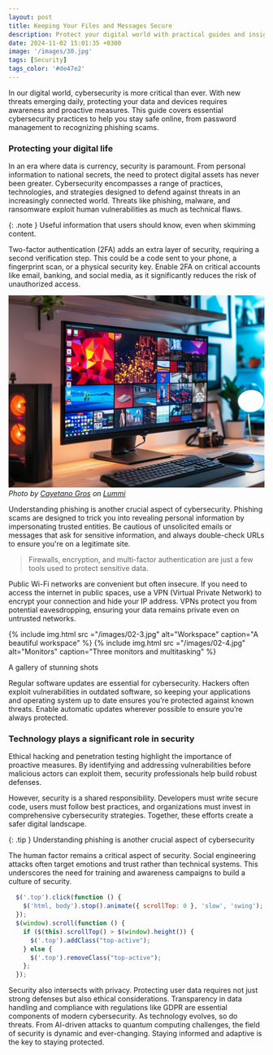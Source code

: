 ```yaml
---
layout: post
title: Keeping Your Files and Messages Secure
description: Protect your digital world with practical guides and insights into cybersecurity. Whether you’re just getting started or want to deepen your knowledge, you’ll find everything from data protection basics to advanced encryption techniques, all designed to keep your information safe and private.
date: 2024-11-02 15:01:35 +0300
image: '/images/30.jpg'
tags: [Security]
tags_color: '#de47e2'
---
```


In our digital world, cybersecurity is more critical than ever. With new threats emerging daily, protecting your data and devices requires awareness and proactive measures. This guide covers essential cybersecurity practices to help you stay safe online, from password management to recognizing phishing scams.

### Protecting your digital life

In an era where data is currency, security is paramount. From personal information to national secrets, the need to protect digital assets has never been greater. Cybersecurity encompasses a range of practices, technologies, and strategies designed to defend against threats in an increasingly connected world. Threats like phishing, malware, and ransomware exploit human vulnerabilities as much as technical flaws.

{: .note }
Useful information that users should know, even when skimming content.

Two-factor authentication (2FA) adds an extra layer of security, requiring a second verification step. This could be a code sent to your phone, a fingerprint scan, or a physical security key. Enable 2FA on critical accounts like email, banking, and social media, as it significantly reduces the risk of unauthorized access.

![Workspace](/images/02-1.jpg)
*Photo by [Cayetano Gros](https://www.lummi.ai/creator/cayetanogros) on [Lummi](https://www.lummi.ai/)*

Understanding phishing is another crucial aspect of cybersecurity. Phishing scams are designed to trick you into revealing personal information by impersonating trusted entities. Be cautious of unsolicited emails or messages that ask for sensitive information, and always double-check URLs to ensure you're on a legitimate site.

> Firewalls, encryption, and multi-factor authentication are just a few tools used to protect sensitive data.

Public Wi-Fi networks are convenient but often insecure. If you need to access the internet in public spaces, use a VPN (Virtual Private Network) to encrypt your connection and hide your IP address. VPNs protect you from potential eavesdropping, ensuring your data remains private even on untrusted networks.

<div class="gallery-box">
  <div class="gallery gallery-columns-2">
    {% include img.html src ="/images/02-3.jpg" alt="Workspace" caption="A beautiful workspace" %}
    {% include img.html src ="/images/02-4.jpg" alt="Monitors" caption="Three monitors and multitasking" %}
  </div>
  <p>A gallery of stunning shots</p>
</div>

Regular software updates are essential for cybersecurity. Hackers often exploit vulnerabilities in outdated software, so keeping your applications and operating system up to date ensures you’re protected against known threats. Enable automatic updates wherever possible to ensure you’re always protected.

### Technology plays a significant role in security

Ethical hacking and penetration testing highlight the importance of proactive measures. By identifying and addressing vulnerabilities before malicious actors can exploit them, security professionals help build robust defenses.

However, security is a shared responsibility. Developers must write secure code, users must follow best practices, and organizations must invest in comprehensive cybersecurity strategies. Together, these efforts create a safer digital landscape.

{: .tip }
Understanding phishing is another crucial aspect of cybersecurity

The human factor remains a critical aspect of security. Social engineering attacks often target emotions and trust rather than technical systems. This underscores the need for training and awareness campaigns to build a culture of security.

```js
  $('.top').click(function () {
    $('html, body').stop().animate({ scrollTop: 0 }, 'slow', 'swing');
  });
  $(window).scroll(function () {
    if ($(this).scrollTop() > $(window).height()) {
      $('.top').addClass("top-active");
    } else {
      $('.top').removeClass("top-active");
    };
  });
```

Security also intersects with privacy. Protecting user data requires not just strong defenses but also ethical considerations. Transparency in data handling and compliance with regulations like GDPR are essential components of modern cybersecurity. As technology evolves, so do threats. From AI-driven attacks to quantum computing challenges, the field of security is dynamic and ever-changing. Staying informed and adaptive is the key to staying protected.